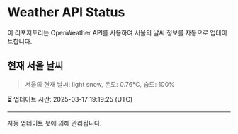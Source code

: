 
# Weather API Status

이 리포지토리는 OpenWeather API를 사용하여 서울의 날씨 정보를 자동으로 업데이트합니다.

## 현재 서울 날씨
> 서울의 현재 날씨: light snow, 온도: 0.76°C, 습도: 100%

⏳ 업데이트 시간: 2025-03-17 19:19:25 (UTC)

---
자동 업데이트 봇에 의해 관리됩니다.

